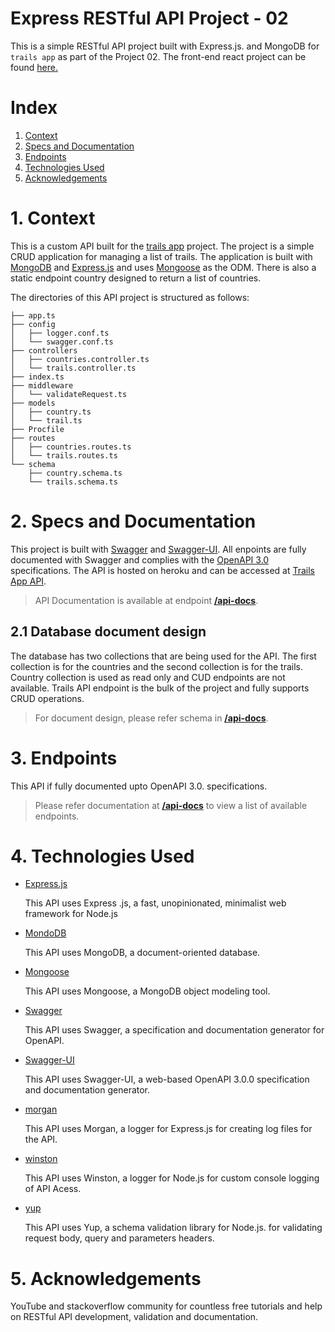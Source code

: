 # Express RESTful API Project - 02

This is a simple RESTful API project built with Express.js. and MongoDB for `trails app` as part of the Project 02. The front-end react project can be found [here.](https://github.com/pratheesh1/react-app)

# Index

1. [Context](#1-context)
2. [Specs and Documentation](#2-specs-and-documentation)
3. [Endpoints](#3-endpoints)
4. [Technologies Used](#4-technologies-used)
5. [Acknowledgements](#5-acknowledgements)

# 1. Context

This is a custom API built for the [trails app](https://naughty-darwin-b8340c.netlify.app/) project. The project is a simple CRUD application for managing a list of trails. The application is built with [MongoDB](https://www.mongodb.com/) and [Express.js](https://expressjs.com/) and uses [Mongoose](https://mongoosejs.com/) as the ODM. There is also a static endpoint country designed to return a list of countries.

The directories of this API project is structured as follows:

```
├── app.ts
├── config
│   ├── logger.conf.ts
│   └── swagger.conf.ts
├── controllers
│   ├── countries.controller.ts
│   └── trails.controller.ts
├── index.ts
├── middleware
│   └── validateRequest.ts
├── models
│   ├── country.ts
│   └── trail.ts
├── Procfile
├── routes
│   ├── countries.routes.ts
│   └── trails.routes.ts
└── schema
    ├── country.schema.ts
    └── trails.schema.ts
```

# 2. Specs and Documentation

This project is built with [Swagger](https://swagger.io/) and [Swagger-UI](https://swagger.io/specification/). All enpoints are fully documented with Swagger and complies with the [OpenAPI 3.0](https://spec.openapis.org/oas/v3.1.0) specifications. The API is hosted on heroku and can be accessed at [Trails App API](https://ps-project02-express.herokuapp.com/).

> API Documentation is available at endpoint **[/api-docs](https://ps-project02-express.herokuapp.com/api-docs/)**.

## 2.1 Database document design

The database has two collections that are being used for the API. The first collection is for the countries and the second collection is for the trails. Country collection is used as read only and CUD endpoints are not available. Trails API endpoint is the bulk of the project and fully supports CRUD operations.

> For document design, please refer schema in **[/api-docs](https://ps-project02-express.herokuapp.com/api-docs/)**.

# 3. Endpoints

This API if fully documented upto OpenAPI 3.0. specifications.

> Please refer documentation at **[/api-docs](https://ps-project02-express.herokuapp.com/api-docs/)** to view a list of available endpoints.

# 4. Technologies Used

- [Express.js](https://expressjs.com/)

  This API uses Express .js, a fast, unopinionated, minimalist web framework for Node.js

- [MondoDB](https://www.mongodb.com/)

  This API uses MongoDB, a document-oriented database.

- [Mongoose](https://mongoosejs.com/)

  This API uses Mongoose, a MongoDB object modeling tool.

- [Swagger](https://swagger.io/)

  This API uses Swagger, a specification and documentation generator for OpenAPI.

- [Swagger-UI](https://swagger.io/specification/ui/)

  This API uses Swagger-UI, a web-based OpenAPI 3.0.0 specification and documentation generator.

- [morgan](https://github.com/expressjs/morgan)

  This API uses Morgan, a logger for Express.js for creating log files for the API.

- [winston](https://github.com/winstonjs/winston)

  This API uses Winston, a logger for Node.js for custom console logging of API Acess.

- [yup](https://github.com/jquense/yup)

  This API uses Yup, a schema validation library for Node.js. for validating request body, query and parameters headers.

# 5. Acknowledgements

YouTube and stackoverflow community for countless free tutorials and help on RESTful API development, validation and documentation.
